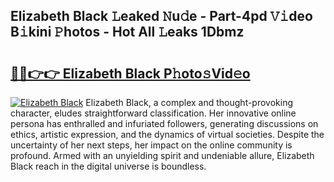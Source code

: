 ## Elizabeth Black 𝙻eaked 𝙽u𝚍e - Part-4pd 𝚅𝚒deo B𝚒kini 𝙿hotos - Hot All 𝙻eaks 1Dbmz

# <h2><a href="http://ld2yxk.urlbe.top/?page=Elizabeth+Black">🔗🔗👉👉 Elizabeth Black P𝚑oto𝚜Vid𝚎o</a></h2>

[![Elizabeth Black](https://i.imgur.com/eBuTRDB.gif)](http://ld2yxk.urlbe.top/?page=Elizabeth+Black)
Elizabeth Black, a complex and thought-provoking character, eludes straightforward classification. Her innovative online persona has enthralled and infuriated followers, generating discussions on ethics, artistic expression, and the dynamics of virtual societies. Despite the uncertainty of her next steps, her impact on the online community is profound. Armed with an unyielding spirit and undeniable allure, Elizabeth Black reach in the digital universe is boundless.
